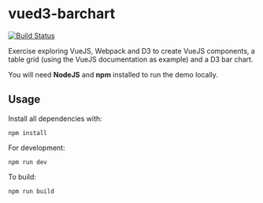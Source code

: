 # vued3-barchart
[![Build Status](https://travis-ci.org/greven/vue3d-barchart.svg?branch=master)](https://travis-ci.org/greven/vue3d-barchart)

Exercise exploring VueJS, Webpack and D3 to create VueJS components, a table grid (using the VueJS documentation as example) and a D3 bar chart.


You will need **NodeJS** and **npm** installed to run the demo locally.

## Usage

Install all dependencies with:
```
npm install

```
For development:
```
npm run dev
```

To build:
```
npm run build
```
